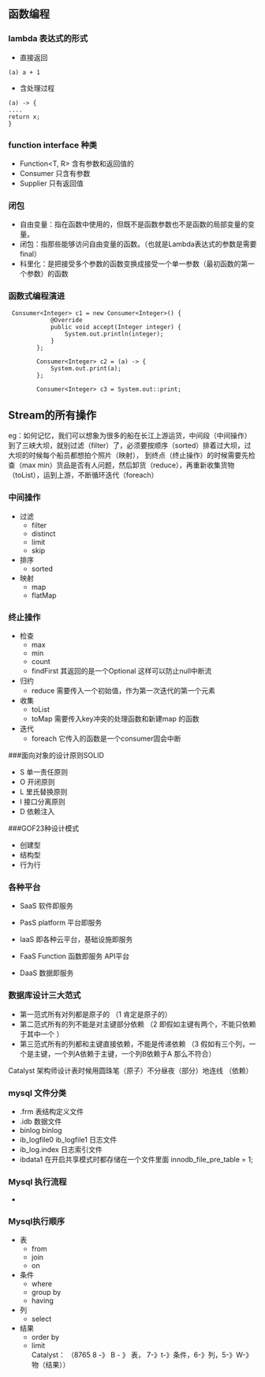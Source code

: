 ## 函数编程
### lambda 表达式的形式
- 直接返回 
```
(a) a + 1
```
- 含处理过程
```
(a) -> {
....
return x;
}
```

### function interface 种类
- Function<T, R> 含有参数和返回值的
- Consumer<T> 只含有参数
- Supplier<R> 只有返回值

### 闭包
- 自由变量：指在函数中使用的，但既不是函数参数也不是函数的局部变量的变量。
- 闭包：指那些能够访问自由变量的函数。（也就是Lambda表达式的参数是需要final）
- 科里化：是把接受多个参数的函数变换成接受一个单一参数（最初函数的第一个参数）的函数

### 函数式编程演进
```
 Consumer<Integer> c1 = new Consumer<Integer>() {
            @Override
            public void accept(Integer integer) {
                System.out.println(integer);
            }
        };

        Consumer<Integer> c2 = (a) -> {
            System.out.print(a);
        };
        
        Consumer<Integer> c3 = System.out::print;

```



## Stream的所有操作 
eg：如何记忆，我们可以想象为很多的船在长江上游运货，中间段（中间操作）到了三峡大坝，就别过滤（filter）了，必须要按顺序（sorted）排着过大坝，过大坝的时候每个船员都想拍个照片（映射），
到终点（终止操作）的时候需要先检查（max min）货品是否有人问题，然后卸货（reduce），再重新收集货物（toList），运到上游，不断循环迭代（foreach）
### 中间操作
- 过滤
    - filter
    - distinct
    - limit
    - skip
- 排序
    - sorted
- 映射
    - map
    - flatMap
### 终止操作
- 检查
    - max
    - min
    - count
    - findFirst 其返回的是一个Optional<T> 这样可以防止null中断流
- 归约
    - reduce 需要传入一个初始值，作为第一次迭代的第一个元素
- 收集
    - toList
    - toMap 需要传入key冲突的处理函数和新建map 的函数
- 迭代
    - foreach 它传入的函数是一个consumer固会中断     
    
###面向对象的设计原则SOLID
- S 单一责任原则
- O 开闭原则
- L 里氏替换原则
- I 接口分离原则
- D 依赖注入   

###GOF23种设计模式
- 创建型
- 结构型
- 行为行   

### 各种平台
- SaaS 软件即服务
- PasS platform 平台即服务
- IaaS 即各种云平台，基础设施即服务

- FaaS Function 函数即服务 API平台
- DaaS 数据即服务

### 数据库设计三大范式
- 第一范式所有对列都是原子的 （1 肯定是原子的）
- 第二范式所有的列不能是对主键部分依赖 （2 即假如主键有两个，不能只依赖于其中一个 ）
- 第三范式所有的列都和主键直接依赖，不能是传递依赖 （3 假如有三个列，一个是主键，一个列A依赖于主键，一个列B依赖于A 那么不符合）

Catalyst 架构师设计表时候用圆珠笔（原子）不分昼夜（部分）地连线 （依赖）

### mysql 文件分类
- .frm 表结构定义文件
- .idb 数据文件
- binlog binlog
- ib_logfile0 ib_logfile1  日志文件
- ib_log.index 日志索引文件
- ibdata1 在开启共享模式时都存储在一个文件里面 innodb_file_pre_table = 1; 

### Mysql 执行流程
- 


### Mysql执行顺序
- 表
    - from
    - join
    - on
- 条件
    - where
    - group by
    - having 
- 列
    - select
- 结果
    - order by
    - limit    
Catalyst： （8765 8 -》 B - 》 表， 7-》t-》条件，6-》列，5-》W-》物（结果））